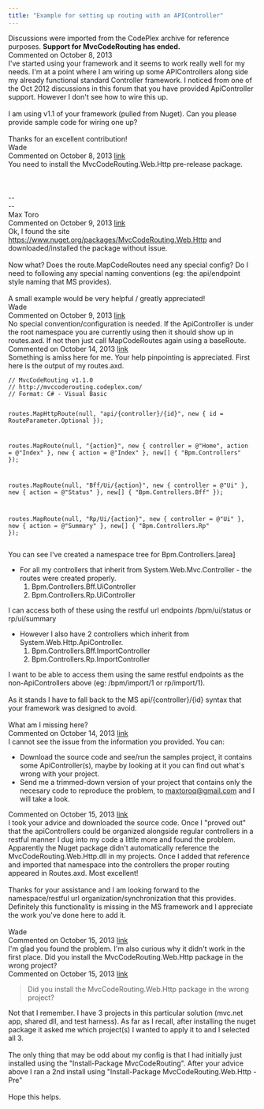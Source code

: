 ```yaml
---
title: "Example for setting up routing with an APIController"
---
```

<div class="note">
   Discussions were imported from the CodePlex archive for reference purposes. <b>Support for MvcCodeRouting has ended.</b></div>
<div id="post1105203" class="discussion-comment op">
   <div class="discussion-header">Commented on 
      <time datetime="2013-10-08T14:28:29.957-07:00" title="2013-10-08T14:28:29.957-07:00">October 8, 2013</time>
   </div>
   <div class="discussion-message">I've started using your framework and it seems to work really well for my needs. I'm at a point where I am wiring up some APIControllers along side my already functional standard Controller framework. I noticed from one of the Oct 2012 discussions in this forum that you have provided ApiController support. However I don't see how to wire this up. <br />
<br />
I am using v1.1 of your framework (pulled from Nuget). Can you please provide sample code for wiring one up?<br />
<br />
Thanks for an excellent contribution!<br />
Wade<br />
</div>
</div>
<div id="post1105208" class="discussion-comment">
   <div class="discussion-header">Commented on 
      <time datetime="2013-10-08T14:35:04.813-07:00" title="2013-10-08T14:35:04.813-07:00">October 8, 2013</time> <a href="#post1105208" class="post-link">link</a></div>
   <div class="discussion-message">You need to install the MvcCodeRouting.Web.Http pre-release package.<span></span><br>
<br>
<blockquote style="margin:0 0 0 .8ex; border-left:1px #ccc solid; padding-left:1ex">
<div>
<div></div>
</div>
</blockquote>
<br>
<br>
-- <br>
--<br>
Max Toro<br>
</div>
</div>
<div id="post1105486" class="discussion-comment">
   <div class="discussion-header">Commented on 
      <time datetime="2013-10-09T07:17:15.38-07:00" title="2013-10-09T07:17:15.38-07:00">October 9, 2013</time> <a href="#post1105486" class="post-link">link</a></div>
   <div class="discussion-message">Ok, I found the site <a href="https://www.nuget.org/packages/MvcCodeRouting.Web.Http" rel="nofollow">https://www.nuget.org/packages/MvcCodeRouting.Web.Http</a> and downloaded/installed the package without issue. <br />
<br />
Now what? Does the route.MapCodeRoutes need any special config? Do I need to following any special naming conventions (eg: the api/endpoint style naming that MS provides). <br />
<br />
A small example would be very helpful / greatly appreciated!<br />
Wade<br />
</div>
</div>
<div id="post1105501" class="discussion-comment">
   <div class="discussion-header">Commented on 
      <time datetime="2013-10-09T07:44:55.33-07:00" title="2013-10-09T07:44:55.33-07:00">October 9, 2013</time> <a href="#post1105501" class="post-link">link</a></div>
   <div class="discussion-message">No special convention/configuration is needed. If the ApiController is under the root namespace you are currently using then it should show up in routes.axd. If not then just call MapCodeRoutes again using a baseRoute.<br />
</div>
</div>
<div id="post1107314" class="discussion-comment">
   <div class="discussion-header">Commented on 
      <time datetime="2013-10-14T12:17:50.64-07:00" title="2013-10-14T12:17:50.64-07:00">October 14, 2013</time> <a href="#post1107314" class="post-link">link</a></div>
   <div class="discussion-message">Something is amiss here for me. Your help pinpointing is appreciated. First here is the output of my routes.axd. <br />
<pre><code>// MvcCodeRouting v1.1.0
// http://mvccoderouting.codeplex.com/
// Format: C# - Visual Basic

routes.MapHttpRoute(null, &quot;api/{controller}/{id}&quot;, 
    new { id = RouteParameter.Optional });

routes.MapRoute(null, &quot;{action}&quot;, 
    new { controller = @&quot;Home&quot;, action = @&quot;Index&quot; }, 
    new { action = @&quot;Index&quot; }, 
    new[] { &quot;Bpm.Controllers&quot; });

routes.MapRoute(null, &quot;Bff/Ui/{action}&quot;, 
    new { controller = @&quot;Ui&quot; }, 
    new { action = @&quot;Status&quot; }, 
    new[] { &quot;Bpm.Controllers.Bff&quot; });

routes.MapRoute(null, &quot;Rp/Ui/{action}&quot;, 
    new { controller = @&quot;Ui&quot; }, 
    new { action = @&quot;Summary&quot; }, 
    new[] { &quot;Bpm.Controllers.Rp&quot; });</code></pre>

You can see I've created a namespace tree for Bpm.Controllers.[area]<br />
<ul>
<li>
For all my controllers that inherit from System.Web.Mvc.Controller - the routes were created properly. <br />
<ol>
<li>Bpm.Controllers.Bff.UiController</li>
<li>
Bpm.Controllers.Rp.UiController<br />
</li>
</ol>
</li>
</ul>
I can access both of these using the restful url endpoints /bpm/ui/status or rp/ui/summary<br />
<ul>
<li>
However I also have 2 controllers which inherit from System.Web.Http.ApiController. <br />
<ol>
<li>Bpm.Controllers.Bff.ImportController</li>
<li>
Bpm.Controllers.Rp.ImportController<br />
</li>
</ol>
</li>
</ul>
I want to be able to access them using the same restful endpoints as the non-ApiControllers above (eg: /bpm/import/1 or rp/import/1). <br />
<br />
As it stands I have to fall back to the MS api/{controller}/{id} syntax that your framework was designed to avoid.<br />
<br />
What am I missing here?<br />
</div>
</div>
<div id="post1107362" class="discussion-comment">
   <div class="discussion-header">Commented on 
      <time datetime="2013-10-14T14:14:51.527-07:00" title="2013-10-14T14:14:51.527-07:00">October 14, 2013</time> <a href="#post1107362" class="post-link">link</a></div>
   <div class="discussion-message">I cannot see the issue from the information you provided. You can:<br />
<ul>
<li>Download the source code and see/run the samples project, it contains some ApiController(s), maybe by looking at it you can find out what's wrong with your project.</li>
<li>Send me a trimmed-down version of your project that contains only the necesary code to reproduce the problem, to <a href="mailto:maxtoroq@gmail.com" rel="nofollow">maxtoroq@gmail.com</a> and I will take a look.</li>
</ul>
</div>
</div>
<div id="post1107739" class="discussion-comment marked-as-answer">
   <div class="discussion-header">Commented on 
      <time datetime="2013-10-15T08:31:49.757-07:00" title="2013-10-15T08:31:49.757-07:00">October 15, 2013</time> <a href="#post1107739" class="post-link">link</a></div>
   <div class="discussion-message">I took your advice and downloaded the source code. Once I &quot;proved out&quot; that the apiControllers could be organized alongside regular controllers in a restful manner I dug into my code a little more and found the problem. Apparently the Nuget package didn't automatically reference the MvcCodeRouting.Web.Http.dll in my projects. Once I added that reference and imported that namespace into the controllers the proper routing appeared in Routes.axd. Most excellent!<br />
 <br />
Thanks for your assistance and I am looking forward to the namespace/restful url organization/synchronization that this provides. Definitely this functionality is missing in the MS framework and I appreciate the work you've done here to add it.<br />
<br />
Wade<br />
</div>
</div>
<div id="post1107745" class="discussion-comment">
   <div class="discussion-header">Commented on 
      <time datetime="2013-10-15T08:42:15.79-07:00" title="2013-10-15T08:42:15.79-07:00">October 15, 2013</time> <a href="#post1107745" class="post-link">link</a></div>
   <div class="discussion-message">I'm glad you found the problem. I'm also curious why it didn't work in the first place. Did you install the MvcCodeRouting.Web.Http package in the wrong project?<br />
</div>
</div>
<div id="post1107786" class="discussion-comment">
   <div class="discussion-header">Commented on 
      <time datetime="2013-10-15T10:06:08.303-07:00" title="2013-10-15T10:06:08.303-07:00">October 15, 2013</time> <a href="#post1107786" class="post-link">link</a></div>
   <div class="discussion-message"><blockquote>
Did you install the MvcCodeRouting.Web.Http package in the wrong project?<br />
</blockquote>
Not that I remember. I have 3 projects in this particular solution (mvc.net app, shared dll, and test harness). As far as I recall, after installing the nuget package it asked me which project(s) I wanted to apply it to and I selected all 3. <br />
<br />
The only thing that may be odd about my config is that I had initially just installed using the &quot;Install-Package MvcCodeRouting&quot;. After your advice above I ran a 2nd install using &quot;Install-Package MvcCodeRouting.Web.Http -Pre&quot;<br />
<br />
Hope this helps.<br />
</div>
</div>